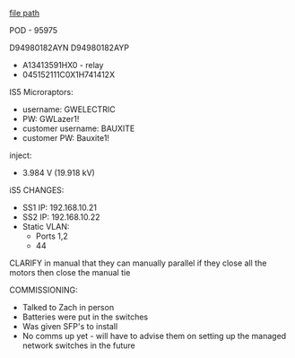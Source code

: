 
[file path](<file:///C:\Users\jnetherton\G&W Electric Co\US-PowerGridAutomation - Documents\_Lazer\120881 - Bauxite (Bretco)>)

POD - 95975

D94980182AYN
D94980182AYP
- A13413591HX0 - relay
- 045152111C0X1H741412X


IS5 Microraptors:
- username: GWELECTRIC
- PW: GWLazer1!
- customer username: BAUXITE
- customer PW: Bauxite1!


inject:
- 3.984 V (19.918 kV)

iS5 CHANGES:
- SS1 IP: 192.168.10.21
- SS2 IP: 192.168.10.22
- Static VLAN:
	- Ports 1,2
	- 44

CLARIFY in manual that they can manually parallel if they close all the motors then close the manual tie


COMMISSIONING:
- Talked to Zach in person
- Batteries were put in the switches
- Was given SFP's to install
- No comms up yet - will have to advise them on setting up the managed network switches in the future